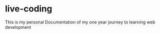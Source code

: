 # live-coding

This is my personal Documentation of my one year journey to learning web development

